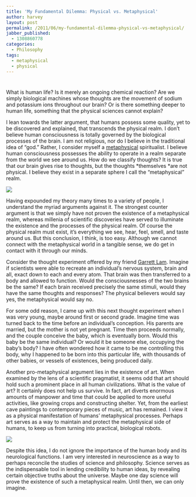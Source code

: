 ```yaml
---
title: 'My Fundamental Dilemma: Physical vs. Metaphysical'
author: harvey
layout: post
permalink: /2011/06/my-fundamental-dilemma-physical-vs-metaphysical/
jabber_published:
  - 1308860778
categories:
  - Philosophy
tags:
  - metaphysical
  - physical
---
```

# 

What is human life? Is it merely an ongoing chemical reaction? Are we simply biological machines whose thoughts are the movement of sodium and potassium ions throughout our brain? Or is there something deeper to human life, something that the physical sciences cannot explain?

I lean towards the latter argument, that humans possess some quality, yet to be discovered and explained, that transcends the physical realm. I don’t believe human consciousness is totally governed by the biological processes of the brain. I am not religious, nor do I believe in the traditional idea of “god.” Rather, I consider myself a [metaphysical][1] spiritualist. I believe human consciousness possesses the ability to operate in a realm separate from the world we see around us. How do we classify thoughts? It is true that our brain gives rise to thoughts, but the thoughts *themselves *are not physical. I believe they exist in a separate sphere I call the “metaphysical” realm.

 [1]: http://www.merriam-webster.com/dictionary/metaphysical

![][2]

 [2]: http://www.google.com/url?source=imgres&ct=img&q=http://www.ufodigest.com/news/0509/images/human-consciousness.jpg&sa=X&ei=5pgDTuTEFOrt0gHfsYCPDg&ved=0CAQQ8wc&usg=AFQjCNGDu4bDA9ANDOvjdMzoUqp8y2XQCA

Having expounded my theory many times to a variety of people, I understand the myriad arguments against it. The strongest counter argument is that we simply have not proven the existence of a metaphysical realm, whereas millenia of scientific discoveries have served to illuminate the existence and the processes of the physical realm. Of course the physical realm must exist, it’s everything we see, hear, feel, smell, and taste around us. But this conclusion, I think, is too easy. Although we cannot connect with the metaphysical world in a tangible sense, we do get in contact with it through our minds.

Consider the thought experiment offered by my friend [Garrett Lam][3]. Imagine if scientists were able to recreate an individual’s nervous system, brain and all, exact down to each and every atom. That brain was then transferred to a body and allowed to function. Would the consciousnesses of the two brains be the same? If each brain received precisely the same stimuli, would they have the same thoughts and responses? The physical believers would say yes, the metaphysical would say no.

 [3]: https://www.facebook.com/Garrett.Iam

For some odd reason, I came up with this next thought experiment when I was very young, maybe around first or second grade. Imagine time was turned back to the time before an individual’s conception. His parents are married, but the mother is not yet pregnant. Time then proceeds normally, and the couple conceive the baby, which is eventually born. Would this baby be the same individual? Or would it be someone else, occupying the baby’s body? I have often wondered how it came to be me controlling this body, why I happened to be born into this particular life, with thousands of other babies, or vessels of existences, being produced daily.

Another pro-metaphysical argument lies in the existence of art. When examined by the lens of a scientific pragmatist, it seems odd that art should hold such a prominent place in all human civilizations. What is the value of art? It certainly does not help us survive. In fact, art diverts enormous amounts of manpower and time that could be applied to more useful activities, like growing crops and constructing shelter. Yet, from the earliest cave paintings to contemporary pieces of music, art has remained. I view it as a physical manifestation of humans’ metaphysical processes. Perhaps art serves as a way to maintain and protect the metaphysical side of humans, to keep us from turning into practical, biological robots.

![][4]

 [4]: http://www.google.com/url?source=imgres&ct=img&q=http://www.donsmaps.com/images3/lascauxbulls.jpg&sa=X&ei=v58DTrvjKobL0QGS8ciMDg&ved=0CAQQ8wc&usg=AFQjCNFJEnbFnuSI4qJw9__hlB90uk3wpQ

Despite this idea, I do not ignore the importance of the human body and its neurological functions. I am very interested in neuroscience as a way to perhaps reconcile the studies of science and philosophy. Science serves as the indispensable tool in lending credibility to human ideas, by revealing certain objective truths about the universe. Maybe one day science will prove the existence of such a metaphysical realm. Until then, we can only imagine.
